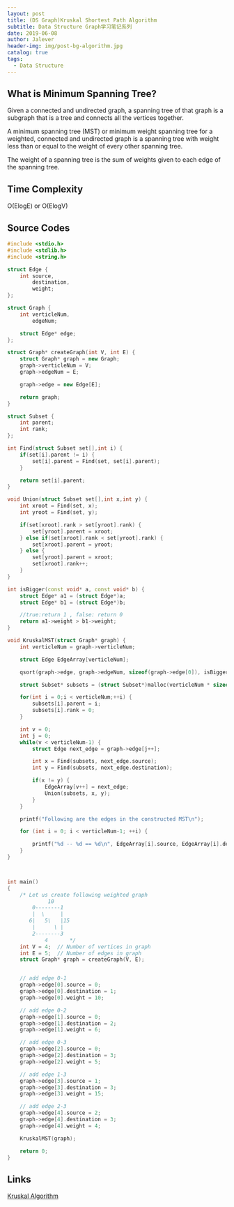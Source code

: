 ```yaml
---
layout: post
title: (DS Graph)Kruskal Shortest Path Algorithm
subtitle: Data Structure Graph学习笔记系列
date: 2019-06-08
author: Jalever
header-img: img/post-bg-algorithm.jpg
catalog: true
tags:
  - Data Structure
---
```

## What is Minimum Spanning Tree?
Given a connected and undirected graph, a spanning tree of that graph is a subgraph that is a tree and connects all the vertices together.

A minimum spanning tree (MST) or minimum weight spanning tree for a weighted, connected and undirected graph is a spanning tree with weight less than or equal to the weight of every other spanning tree.

The weight of a spanning tree is the sum of weights given to each edge of the spanning tree.

## Time Complexity
O(ElogE) or O(ElogV)

## Source Codes

```cpp
#include <stdio.h>
#include <stdlib.h>
#include <string.h>

struct Edge {
    int source,
        destination,
        weight;
};

struct Graph {
    int verticleNum,
        edgeNum;

    struct Edge* edge;
};

struct Graph* createGraph(int V, int E) {
    struct Graph* graph = new Graph;
    graph->verticleNum = V;
    graph->edgeNum = E;

    graph->edge = new Edge[E];

    return graph;
}

struct Subset {
    int parent;
    int rank;
};

int Find(struct Subset set[],int i) {
    if(set[i].parent != i) {
        set[i].parent = Find(set, set[i].parent);
    }

    return set[i].parent;
}

void Union(struct Subset set[],int x,int y) {
    int xroot = Find(set, x);
    int yroot = Find(set, y);

    if(set[xroot].rank > set[yroot].rank) {
        set[yroot].parent = xroot;
    } else if(set[xroot].rank < set[yroot].rank) {
        set[xroot].parent = yroot;
    } else {
        set[yroot].parent = xroot;
        set[xroot].rank++;
    }
}

int isBigger(const void* a, const void* b) {
    struct Edge* a1 = (struct Edge*)a;
    struct Edge* b1 = (struct Edge*)b;

    //true:return 1 , false: return 0
    return a1->weight > b1->weight;
}

void KruskalMST(struct Graph* graph) {
    int verticleNum = graph->verticleNum;

    struct Edge EdgeArray[verticleNum];

    qsort(graph->edge, graph->edgeNum, sizeof(graph->edge[0]), isBigger);

    struct Subset* subsets = (struct Subset*)malloc(verticleNum * sizeof(struct Subset));

    for(int i = 0;i < verticleNum;++i) {
        subsets[i].parent = i;
        subsets[i].rank = 0;
    }

    int v = 0;
    int j = 0;
    while(v < verticleNum-1) {
        struct Edge next_edge = graph->edge[j++];

        int x = Find(subsets, next_edge.source);
        int y = Find(subsets, next_edge.destination);

        if(x != y) {
            EdgeArray[v++] = next_edge;
            Union(subsets, x, y);
        }
    }

    printf("Following are the edges in the constructed MST\n");

    for (int i = 0; i < verticleNum-1; ++i) {

        printf("%d -- %d == %d\n", EdgeArray[i].source, EdgeArray[i].destination, EdgeArray[i].weight);
    }
}



int main()
{
    /* Let us create following weighted graph
             10
        0--------1
        |  \     |
       6|   5\   |15
        |      \ |
        2--------3
            4       */
    int V = 4;  // Number of vertices in graph
    int E = 5;  // Number of edges in graph
    struct Graph* graph = createGraph(V, E);


    // add edge 0-1
    graph->edge[0].source = 0;
    graph->edge[0].destination = 1;
    graph->edge[0].weight = 10;

    // add edge 0-2
    graph->edge[1].source = 0;
    graph->edge[1].destination = 2;
    graph->edge[1].weight = 6;

    // add edge 0-3
    graph->edge[2].source = 0;
    graph->edge[2].destination = 3;
    graph->edge[2].weight = 5;

    // add edge 1-3
    graph->edge[3].source = 1;
    graph->edge[3].destination = 3;
    graph->edge[3].weight = 15;

    // add edge 2-3
    graph->edge[4].source = 2;
    graph->edge[4].destination = 3;
    graph->edge[4].weight = 4;

    KruskalMST(graph);

    return 0;
}
```

## Links
[Kruskal Algorithm](#https://www.geeksforgeeks.org/?p=26604/)
